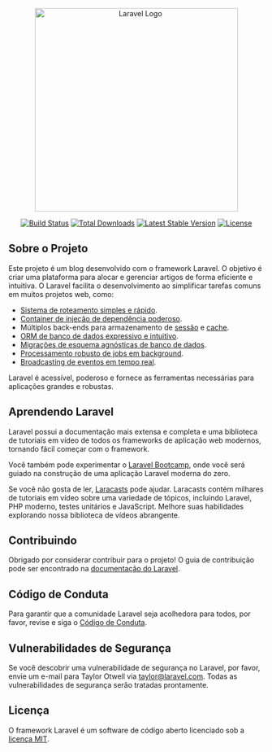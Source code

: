 <p align="center"><a href="https://laravel.com" target="_blank"><img src="https://raw.githubusercontent.com/laravel/art/master/logo-lockup/5%20SVG/2%20CMYK/1%20Full%20Color/laravel-logolockup-cmyk-red.svg" width="400" alt="Laravel Logo"></a></p>

<p align="center">
<a href="https://github.com/laravel/framework/actions"><img src="https://github.com/laravel/framework/workflows/tests/badge.svg" alt="Build Status"></a>
<a href="https://packagist.org/packages/laravel/framework"><img src="https://img.shields.io/packagist/dt/laravel/framework" alt="Total Downloads"></a>
<a href="https://packagist.org/packages/laravel/framework"><img src="https://img.shields.io/packagist/v/laravel/framework" alt="Latest Stable Version"></a>
<a href="https://packagist.org/packages/laravel/framework"><img src="https://img.shields.io/packagist/l/laravel/framework" alt="License"></a>
</p>

## Sobre o Projeto

Este projeto é um blog desenvolvido com o framework Laravel. O objetivo é criar uma plataforma para alocar e gerenciar artigos de forma eficiente e intuitiva. O Laravel facilita o desenvolvimento ao simplificar tarefas comuns em muitos projetos web, como:

- [Sistema de roteamento simples e rápido](https://laravel.com/docs/routing).
- [Container de injeção de dependência poderoso](https://laravel.com/docs/container).
- Múltiplos back-ends para armazenamento de [sessão](https://laravel.com/docs/session) e [cache](https://laravel.com/docs/cache).
- [ORM de banco de dados expressivo e intuitivo](https://laravel.com/docs/eloquent).
- [Migrações de esquema agnósticas de banco de dados](https://laravel.com/docs/migrations).
- [Processamento robusto de jobs em background](https://laravel.com/docs/queues).
- [Broadcasting de eventos em tempo real](https://laravel.com/docs/broadcasting).

Laravel é acessível, poderoso e fornece as ferramentas necessárias para aplicações grandes e robustas.

## Aprendendo Laravel

Laravel possui a documentação mais extensa e completa e uma biblioteca de tutoriais em vídeo de todos os frameworks de aplicação web modernos, tornando fácil começar com o framework.

Você também pode experimentar o [Laravel Bootcamp](https://bootcamp.laravel.com), onde você será guiado na construção de uma aplicação Laravel moderna do zero.

Se você não gosta de ler, [Laracasts](https://laracasts.com) pode ajudar. Laracasts contém milhares de tutoriais em vídeo sobre uma variedade de tópicos, incluindo Laravel, PHP moderno, testes unitários e JavaScript. Melhore suas habilidades explorando nossa biblioteca de vídeos abrangente.

## Contribuindo

Obrigado por considerar contribuir para o projeto! O guia de contribuição pode ser encontrado na [documentação do Laravel](https://laravel.com/docs/contributions).

## Código de Conduta

Para garantir que a comunidade Laravel seja acolhedora para todos, por favor, revise e siga o [Código de Conduta](https://laravel.com/docs/contributions#code-of-conduct).

## Vulnerabilidades de Segurança

Se você descobrir uma vulnerabilidade de segurança no Laravel, por favor, envie um e-mail para Taylor Otwell via [taylor@laravel.com](mailto:taylor@laravel.com). Todas as vulnerabilidades de segurança serão tratadas prontamente.

## Licença

O framework Laravel é um software de código aberto licenciado sob a [licença MIT](https://opensource.org/licenses/MIT).